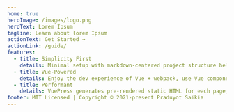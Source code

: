 ```yaml
---
home: true
heroImage: /images/logo.png
heroText: Lorem Ipsum
tagline: Learn about lorem Ipsum
actionText: Get Started →
actionLink: /guide/
features:
  - title: Simplicity First
    details: Minimal setup with markdown-centered project structure helps you focus on writing.
  - title: Vue-Powered
    details: Enjoy the dev experience of Vue + webpack, use Vue components in markdown, and develop custom themes with Vue.
  - title: Performant
    details: VuePress generates pre-rendered static HTML for each page, and runs as an SPA once a page is loaded.
footer: MIT Licensed | Copyright © 2021-present Praduyot Saikia
---
```



